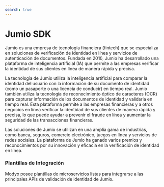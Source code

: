```yaml
---
search: true
---
```


# Jumio SDK

Jumio es una empresa de tecnología financiera (fintech) que se especializa en soluciones de verificación de identidad en línea y servicios de autenticación de documentos. Fundada en 2010, Jumio ha desarrollado una plataforma de inteligencia artificial (IA) que permite a las empresas verificar la identidad de sus clientes en línea de manera rápida y precisa.

La tecnología de Jumio utiliza la inteligencia artificial para comparar la identidad del usuario con la información de su documento de identidad (como un pasaporte o una licencia de conducir) en tiempo real. Jumio también utiliza la tecnología de reconocimiento óptico de caracteres (OCR) para capturar información de los documentos de identidad y validarla en tiempo real. Esta plataforma permite a las empresas financieras y a otros negocios en línea verificar la identidad de sus clientes de manera rápida y precisa, lo que puede ayudar a prevenir el fraude en línea y aumentar la seguridad de las transacciones financieras.

Las soluciones de Jumio se utilizan en una amplia gama de industrias, como banca, seguros, comercio electrónico, juegos en línea y servicios de redes sociales. La plataforma de Jumio ha ganado varios premios y reconocimientos por su innovación y eficacia en la verificación de identidad en línea.

### Plantillas de Integración
Modyo posee plantillas de microservicios listas para integrarse a las principales APIs de validación de identidad de Jumio.